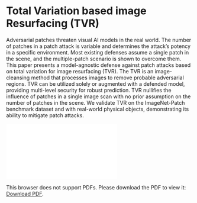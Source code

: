 # Total Variation based image Resurfacing (TVR)

Adversarial patches threaten visual AI models in the real world. The number of patches in a patch attack is variable and determines the attack’s potency in a specific environment. Most existing defenses assume a single patch in the scene, and the multiple-patch scenario is shown to overcome them. This paper presents a model-agnostic defense against patch attacks based on total variation for image resurfacing (TVR). The TVR is an image-cleansing method that processes images to remove probable adversarial regions. TVR can be utilized solely or augmented with a defended model, providing multi-level security for robust prediction. TVR nullifies the influence of patches in a single image scan with no prior assumption on the number of patches in the scene. We validate TVR on the ImageNet-Patch benchmark dataset and with real-world physical objects, demonstrating its ability to mitigate patch attacks.

<object data="http://yoursite.com/the.pdf" type="application/pdf" width="700px" height="700px">
    <embed src="./Figures/TVD.pdf">
        <p>This browser does not support PDFs. Please download the PDF to view it: <a href="http://yoursite.com/the.pdf">Download PDF</a>.</p>
    </embed>
</object>

